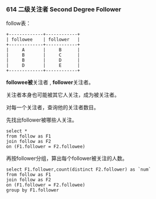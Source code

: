 ### 614 二级关注者 Second Degree Follower

follow表：

```
+-------------+------------+
| followee    | follower   |
+-------------+------------+
|     A       |     B      |
|     B       |     C      |
|     B       |     D      |
|     D       |     E      |
+-------------+------------+
```

**followee被**关注者 , **follower**关注者。

关注者本身也可能被其它人关注，成为被关注者。

对每一个关注者，查询他的关注者数目。

先找出follower被哪些人关注。

```mysql
select *
from follow as F1 
join follow as F2 
on (F1.follower = F2.followee)
```

再按follower分组，算出每个follower被关注的人数。

```mysql
select F1.follower,count(distinct F2.follower) as `num`
from follow as F1 
join follow as F2 
on (F1.follower = F2.followee)
group by F1.follower
```